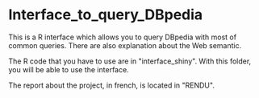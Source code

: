 # Interface_to_query_DBpedia
This is a R interface which allows you to query DBpedia with most of common queries. There are also explanation about the Web semantic.

The R code that you have to use are in "interface_shiny".
With this folder, you will be able to use the interface.

The report about the project, in french, is located in "RENDU".
